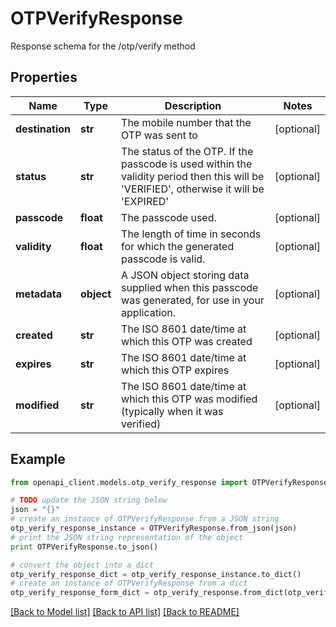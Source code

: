 # OTPVerifyResponse

Response schema for the /otp/verify method

## Properties
Name | Type | Description | Notes
------------ | ------------- | ------------- | -------------
**destination** | **str** | The mobile number that the OTP was sent to | [optional] 
**status** | **str** | The status of the OTP. If the passcode is used within the validity period then this will be &#39;VERIFIED&#39;, otherwise it will be &#39;EXPIRED&#39; | [optional] 
**passcode** | **float** | The passcode used. | [optional] 
**validity** | **float** | The length of time in seconds for which the generated passcode is valid. | [optional] 
**metadata** | **object** | A JSON object storing data supplied when this passcode was generated, for use in your application. | [optional] 
**created** | **str** | The ISO 8601 date/time at which this OTP was created | [optional] 
**expires** | **str** | The ISO 8601 date/time at which this OTP expires | [optional] 
**modified** | **str** | The ISO 8601 date/time at which this OTP was modified (typically when it was verified) | [optional] 

## Example

```python
from openapi_client.models.otp_verify_response import OTPVerifyResponse

# TODO update the JSON string below
json = "{}"
# create an instance of OTPVerifyResponse from a JSON string
otp_verify_response_instance = OTPVerifyResponse.from_json(json)
# print the JSON string representation of the object
print OTPVerifyResponse.to_json()

# convert the object into a dict
otp_verify_response_dict = otp_verify_response_instance.to_dict()
# create an instance of OTPVerifyResponse from a dict
otp_verify_response_form_dict = otp_verify_response.from_dict(otp_verify_response_dict)
```
[[Back to Model list]](../README.md#documentation-for-models) [[Back to API list]](../README.md#documentation-for-api-endpoints) [[Back to README]](../README.md)


